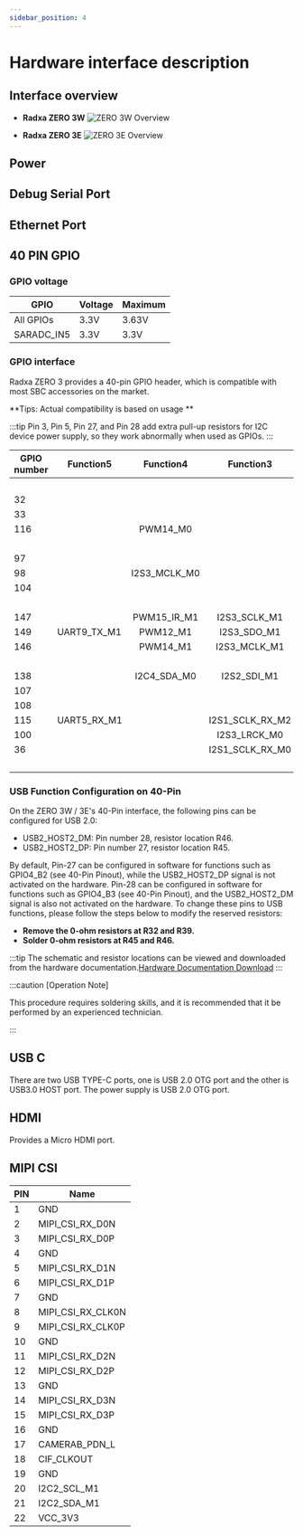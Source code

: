 ```yaml
---
sidebar_position: 4
---
```


# Hardware interface description

## Interface overview

- **Radxa ZERO 3W**
  ![ZERO 3W Overview](/img/zero/zero3/radxa_zero_3w.webp)

- **Radxa ZERO 3E**
  ![ZERO 3E Overview](/img/zero/zero3/radxa_zero_3e.webp)

## Power

## Debug Serial Port

## Ethernet Port

## 40 PIN GPIO

### GPIO voltage

| GPIO       | Voltage | Maximum |
| ---------- | ------- | ------- |
| All GPIOs  | 3.3V    | 3.63V   |
| SARADC_IN5 | 3.3V    | 3.3V    |

### GPIO interface

Radxa ZERO 3 provides a 40-pin GPIO header, which is compatible with most SBC accessories on the market.

**Tips: Actual compatibility is based on usage **

:::tip
Pin 3, Pin 5, Pin 27, and Pin 28 add extra pull-up resistors for I2C device power supply, so they work abnormally when used as GPIOs.
:::

<div className='gpio_style' style={{ overflow :"auto" }}>

| GPIO number | Function5   |  Function4   |    Function3    |  Function2   | Function1 |               Pin#               |              Pin#               | Function1 |                 Function2                 | Function3 |  Function4  | Function5    | GPIO number |
| ----------- | ----------- | :----------: | :-------------: | :----------: | :-------: | :------------------------------: | :-----------------------------: | :-------: | :---------------------------------------: | :-------: | :---------: | ------------ | ----------- |
|             |             |              |                 |              |   +3.3V   | <div className='yellow'>1</div>  |  <div className='red'>2</div>   |   +5.0V   |                                           |           |             |              |             |
| 32          |             |              |                 | UART3_RX_M0  | GPIO1_A0  |  <div className='green'>3</div>  |  <div className='red'>4</div>   |   +5.0V   |                                           |           |             |              |             |
| 33          |             |              |                 | UART3_TX_M0  | GPIO1_A1  |  <div className='green'>5</div>  | <div className='black'>6</div>  |    GND    |                                           |           |             |              |             |
| 116         |             |   PWM14_M0   |                 |              | GPIO3_C4  |  <div className='green'>7</div>  | <div className='green'>8</div>  | GPIO0_D1  | <div className='orange'>UART2_TX_M0</div> |           |             |              | 25          |
|             |             |              |                 |              |    GND    |  <div className='black'>9</div>  | <div className='green'>10</div> | GPIO0_D0  | <div className='orange'>UART2_RX_M0</div> |           |             |              | 24          |
| 97          |             |              |                 |              | GPIO3_A1  | <div className='green'>11</div>  | <div className='green'>12</div> | GPIO3_A3  |                                           |           |             | I2S3_SCLK_M0 | 99          |
| 98          |             | I2S3_MCLK_M0 |                 |              | GPIO3_A2  | <div className='green'>13</div>  | <div className='black'>14</div> |    GND    |                                           |           |             |              |             |
| 104         |             |              |                 |              | GPIO3_B0  | <div className='green'>15</div>  | <div className='green'>16</div> | GPIO3_B1  |                UART4_RX_M1                |  PWM8_M0  |             |              | 105         |
|             |             |              |                 |              |   +3.3V   | <div className='yellow'>17</div> | <div className='green'>18</div> | GPIO3_B2  |                UART4_TX_M1                |  PWM9_M0  |             |              | 106         |
| 147         |             | PWM15_IR_M1  |  I2S3_SCLK_M1   | SPI3_MOSI_M1 | GPIO4_C3  | <div className='green'>19</div>  | <div className='black'>20</div> |    GND    |                                           |           |             |              |             |
| 149         | UART9_TX_M1 |   PWM12_M1   |   I2S3_SDO_M1   | SPI3_MISO_M1 | GPIO4_C5  | <div className='green'>21</div>  | <div className='green'>22</div> | GPIO3_C1  |                                           |           |             | I2S1_SDO2_M2 | 113         |
| 146         |             |   PWM14_M1   |  I2S3_MCLK_M1   | SPI3_CLK_M1  | GPIO4_C2  | <div className='green'>23</div>  | <div className='green'>24</div> | GPIO4_C6  |                SPI3_CS0_M1                | PWM13_M1  | UART9_RX_M1 | I2S3_SDI_M1  | 150         |
|             |             |              |                 |              |    GND    | <div className='black'>25</div>  | <div className='green'>26</div> |    NC     |                                           |           |             |              |             |
| 138         |             | I2C4_SDA_M0  |   I2S2_SDI_M1   |              | GPIO4_B2  |  <div className='blue'>27</div>  | <div className='blue'>28</div>  | GPIO4_B3  |                                           |           | I2C4_SCL_M0 | I2S2_SDO_M1  | 139         |
| 107         |             |              |                 |              | GPIO3_B3  | <div className='green'>29</div>  | <div className='black'>30</div> |    GND    |                                           |           |             |              |             |
| 108         |             |              |                 |              | GPIO3_B4  | <div className='green'>31</div>  | <div className='green'>32</div> | GPIO3_C2  |                UART5_TX_M1                |           |             | I2S1_SDO3_M2 | 114         |
| 115         | UART5_RX_M1 |              | I2S1_SCLK_RX_M2 |              | GPIO3_C3  | <div className='green'>33</div>  | <div className='black'>34</div> |    GND    |                                           |           |             |              |             |
| 100         |             |              |  I2S3_LRCK_M0   |              | GPIO3_A4  | <div className='green'>35</div>  | <div className='green'>36</div> | GPIO3_A7  |                                           |           |             |              | 103         |
| 36          |             |              | I2S1_SCLK_RX_M0 |              | GPIO1_A4  | <div className='green'>37</div>  | <div className='green'>38</div> | GPIO3_A6  |                                           |           |             | I2S3_SDI_M0  | 102         |
|             |             |              |                 |              |    GND    | <div className='black'>39</div>  | <div className='green'>40</div> | GPIO3_A5  |                                           |           |             | I2S3_SDO_M0  | 101         |

</div>

### USB Function Configuration on 40-Pin

On the ZERO 3W / 3E's 40-Pin interface, the following pins can be configured for USB 2.0:

- USB2_HOST2_DM: Pin number 28, resistor location R46.
- USB2_HOST2_DP: Pin number 27, resistor location R45.

By default, Pin-27 can be configured in software for functions such as GPIO4_B2 (see 40-Pin Pinout), while the USB2_HOST2_DP signal is not activated on the hardware. Pin-28 can be configured in software for functions such as GPIO4_B3 (see 40-Pin Pinout), and the USB2_HOST2_DM signal is also not activated on the hardware. To change these pins to USB functions, please follow the steps below to modify the reserved resistors:

- **Remove the 0-ohm resistors at R32 and R39.**
- **Solder 0-ohm resistors at R45 and R46.**

:::tip
The schematic and resistor locations can be viewed and downloaded from the hardware documentation.[Hardware Documentation Download](../getting-started/download)
:::

:::caution [Operation Note]

This procedure requires soldering skills, and it is recommended that it be performed by an experienced technician.

:::

## USB C

There are two USB TYPE-C ports, one is USB 2.0 OTG port and the other is USB3.0 HOST port. The power supply is USB 2.0 OTG port.

## HDMI

Provides a Micro HDMI port.

## MIPI CSI

| PIN | Name              |
| --- | ----------------- |
| 1   | GND               |
| 2   | MIPI_CSI_RX_D0N   |
| 3   | MIPI_CSI_RX_D0P   |
| 4   | GND               |
| 5   | MIPI_CSI_RX_D1N   |
| 6   | MIPI_CSI_RX_D1P   |
| 7   | GND               |
| 8   | MIPI_CSI_RX_CLK0N |
| 9   | MIPI_CSI_RX_CLK0P |
| 10  | GND               |
| 11  | MIPI_CSI_RX_D2N   |
| 12  | MIPI_CSI_RX_D2P   |
| 13  | GND               |
| 14  | MIPI_CSI_RX_D3N   |
| 15  | MIPI_CSI_RX_D3P   |
| 16  | GND               |
| 17  | CAMERAB_PDN_L     |
| 18  | CIF_CLKOUT        |
| 19  | GND               |
| 20  | I2C2_SCL_M1       |
| 21  | I2C2_SDA_M1       |
| 22  | VCC_3V3           |
